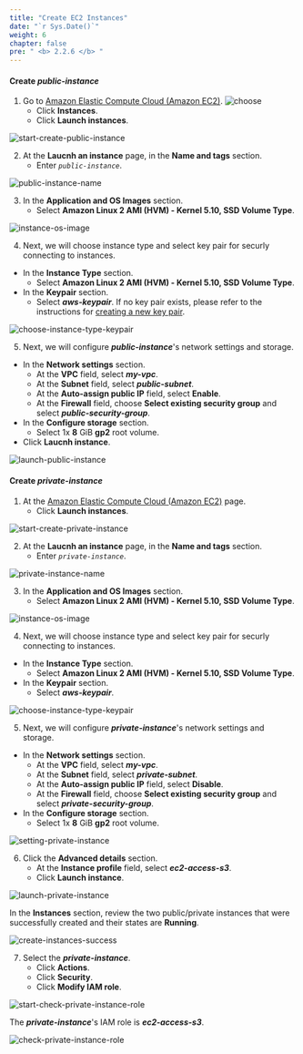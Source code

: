 ```yaml
---
title: "Create EC2 Instances"
date: "`r Sys.Date()`"
weight: 6
chapter: false
pre: " <b> 2.2.6 </b> "
---
```


#### Create **_public-instance_**

1. Go to [Amazon Elastic Compute Cloud (Amazon EC2)](https://aws.amazon.com/ec2/).
   ![choose](/images/create-ec2/choose-ec2.png)
   - Click **Instances**.
   - Click **Launch instances**.

![start-create-public-instance](/images/create-ec2/start-create-ec2-1.png)

2. At the **Laucnh an instance** page, in the **Name and tags** section.
   - Enter _`public-instance`_.

![public-instance-name](/images/create-ec2/public-instance.png)

3. In the **Application and OS Images** section.
   - Select **Amazon Linux 2 AMI (HVM) - Kernel 5.10, SSD Volume Type**.

![instance-os-image](/images/create-ec2/ec2-os-image.png)

4. Next, we will choose instance type and select key pair for securly connecting to instances.

- In the **Instance Type** section.
  - Select **Amazon Linux 2 AMI (HVM) - Kernel 5.10, SSD Volume Type**.
- In the **Keypair** section.
  - Select **_aws-keypair_**. If no key pair exists, please refer to the instructions for [creating a new key pair](https://000003.awsstudygroup.com/4-createec2server/4.1-createec2/#:~:text=Select%20an%20Instance%20type%20and%20opt%20to%20Create%20a%20new%20key%20pair).

![choose-instance-type-keypair](/images/create-ec2/choose-instance-type-keypair.png)

5. Next, we will configure **_public-instance_**'s network settings and storage.

- In the **Network settings** section.
  - At the **VPC** field, select **_my-vpc_**.
  - At the **Subnet** field, select **_public-subnet_**.
  - At the **Auto-assign public IP** field, select **Enable**.
  - At the **Firewall** field, choose **Select existing security group** and select **_public-security-group_**.
- In the **Configure storage** section.
  - Select 1x **8** GiB **gp2** root volume.
- Click **Laucnh instance**.

![launch-public-instance](/images/create-ec2/launch-public-instance.png)

#### Create **_private-instance_**

1. At the [Amazon Elastic Compute Cloud (Amazon EC2)](https://aws.amazon.com/ec2/) page.
   - Click **Launch instances**.

![start-create-private-instance](/images/create-ec2/start-create-ec2-2.png)

2. At the **Laucnh an instance** page, in the **Name and tags** section.
   - Enter _`private-instance`_.

![private-instance-name](/images/create-ec2/private-instance.png)

3. In the **Application and OS Images** section.
   - Select **Amazon Linux 2 AMI (HVM) - Kernel 5.10, SSD Volume Type**.

![instance-os-image](/images/create-ec2/ec2-os-image.png)

4. Next, we will choose instance type and select key pair for securly connecting to instances.

- In the **Instance Type** section.
  - Select **Amazon Linux 2 AMI (HVM) - Kernel 5.10, SSD Volume Type**.
- In the **Keypair** section.
  - Select **_aws-keypair_**.

![choose-instance-type-keypair](/images/create-ec2/choose-instance-type-keypair.png)

5. Next, we will configure **_private-instance_**'s network settings and storage.

- In the **Network settings** section.
  - At the **VPC** field, select **_my-vpc_**.
  - At the **Subnet** field, select **_private-subnet_**.
  - At the **Auto-assign public IP** field, select **Disable**.
  - At the **Firewall** field, choose **Select existing security group** and select **_private-security-group_**.
- In the **Configure storage** section.
  - Select 1x **8** GiB **gp2** root volume.

![setting-private-instance](/images/create-ec2/setting-private-instance.png)

6. Click the **Advanced details** section.
   - At the **Instance profile** field, select **_ec2-access-s3_**.
   - Click **Launch instance**.

![launch-private-instance](/images/create-ec2/launch-private-instance.png)

In the **Instances** section, review the two public/private instances that were successfully created and their states are **Running**.

![create-instances-success](/images/create-ec2/create-ec2-instances-success.png)

7. Select the **_private-instance_**.
   - Click **Actions**.
   - Click **Security**.
   - Click **Modify IAM role**.

![start-check-private-instance-role](/images/create-ec2/start-check-private-instance-role.png)

The **_private-instance_**'s IAM role is **_ec2-access-s3_**.

![check-private-instance-role](/images/create-ec2/check-private-instance-role-success.png)
